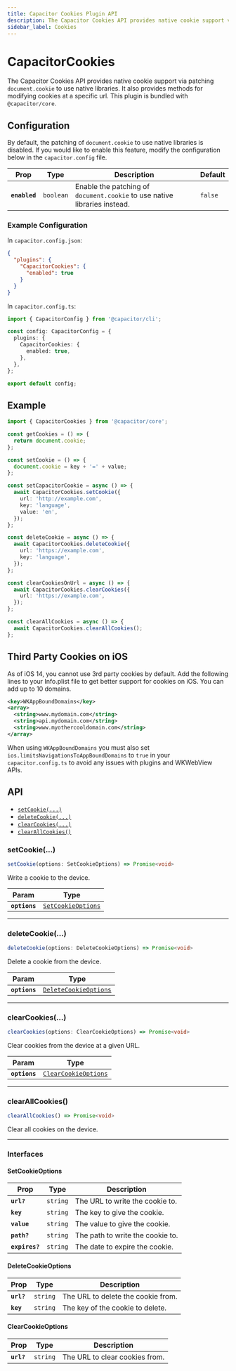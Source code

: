 ```yaml
---
title: Capacitor Cookies Plugin API
description: The Capacitor Cookies API provides native cookie support via patching `document.cookie` to use native libraries.
sidebar_label: Cookies
---
```


# CapacitorCookies

The Capacitor Cookies API provides native cookie support via patching `document.cookie` to use native libraries. It also provides methods for modifying cookies at a specific url. This plugin is bundled with `@capacitor/core`.

## Configuration

By default, the patching of `document.cookie` to use native libraries is disabled.
If you would like to enable this feature, modify the configuration below in the `capacitor.config` file.

| Prop          | Type                 | Description                                                               | Default            |
| ------------- | -------------------- | ------------------------------------------------------------------------- | ------------------ |
| **`enabled`** | <code>boolean</code> | Enable the patching of `document.cookie` to use native libraries instead. | <code>false</code> |

### Example Configuration

In `capacitor.config.json`:

```json
{
  "plugins": {
    "CapacitorCookies": {
      "enabled": true
    }
  }
}
```

In `capacitor.config.ts`:

```ts
import { CapacitorConfig } from '@capacitor/cli';

const config: CapacitorConfig = {
  plugins: {
    CapacitorCookies: {
      enabled: true,
    },
  },
};

export default config;
```

## Example

```typescript
import { CapacitorCookies } from '@capacitor/core';

const getCookies = () => {
  return document.cookie;
};

const setCookie = () => {
  document.cookie = key + '=' + value;
};

const setCapacitorCookie = async () => {
  await CapacitorCookies.setCookie({
    url: 'http://example.com',
    key: 'language',
    value: 'en',
  });
};

const deleteCookie = async () => {
  await CapacitorCookies.deleteCookie({
    url: 'https://example.com',
    key: 'language',
  });
};

const clearCookiesOnUrl = async () => {
  await CapacitorCookies.clearCookies({
    url: 'https://example.com',
  });
};

const clearAllCookies = async () => {
  await CapacitorCookies.clearAllCookies();
};
```

## Third Party Cookies on iOS

As of iOS 14, you cannot use 3rd party cookies by default. Add the following lines to your Info.plist file to get better support for cookies on iOS. You can add up to 10 domains.

```xml
<key>WKAppBoundDomains</key>
<array>
  <string>www.mydomain.com</string>
  <string>api.mydomain.com</string>
  <string>www.myothercooldomain.com</string>
</array>
```

When using ```WKAppBoundDomains``` you must also set ```ios.limitsNavigationsToAppBoundDomains``` to ```true``` in your ```capacitor.config.ts``` to avoid any issues with plugins and WKWebView APIs.

## API

<docgen-index>

- [`setCookie(...)`](#setCookie)
- [`deleteCookie(...)`](#deleteCookie)
- [`clearCookies(...)`](#clearCookies)
- [`clearAllCookies()`](#clearAllCookies)

</docgen-index>

<docgen-api>

### setCookie(...)

```typescript
setCookie(options: SetCookieOptions) => Promise<void>
```

Write a cookie to the device.

| Param         | Type                                                          |
| ------------- | ------------------------------------------------------------- |
| **`options`** | <code><a href="#setcookieoptions">SetCookieOptions</a></code> |

---

### deleteCookie(...)

```typescript
deleteCookie(options: DeleteCookieOptions) => Promise<void>
```

Delete a cookie from the device.

| Param         | Type                                                                |
| ------------- | ------------------------------------------------------------------- |
| **`options`** | <code><a href="#deletecookieoptions">DeleteCookieOptions</a></code> |

---

### clearCookies(...)

```typescript
clearCookies(options: ClearCookieOptions) => Promise<void>
```

Clear cookies from the device at a given URL.

| Param         | Type                                                              |
| ------------- | ----------------------------------------------------------------- |
| **`options`** | <code><a href="#clearcookieoptions">ClearCookieOptions</a></code> |

---

### clearAllCookies()

```typescript
clearAllCookies() => Promise<void>
```

Clear all cookies on the device.

---

### Interfaces

#### SetCookieOptions

| Prop           | Type                | Description                      |
| -------------- | ------------------- | -------------------------------- |
| **`url?`**     | <code>string</code> | The URL to write the cookie to.  |
| **`key`**      | <code>string</code> | The key to give the cookie.      |
| **`value`**    | <code>string</code> | The value to give the cookie.    |
| **`path?`**    | <code>string</code> | The path to write the cookie to. |
| **`expires?`** | <code>string</code> | The date to expire the cookie.   |

#### DeleteCookieOptions

| Prop       | Type                | Description                        |
| ---------- | ------------------- | ---------------------------------- |
| **`url?`** | <code>string</code> | The URL to delete the cookie from. |
| **`key`**  | <code>string</code> | The key of the cookie to delete.   |

#### ClearCookieOptions

| Prop       | Type                | Description                    |
| ---------- | ------------------- | ------------------------------ |
| **`url?`** | <code>string</code> | The URL to clear cookies from. |

</docgen-api>
